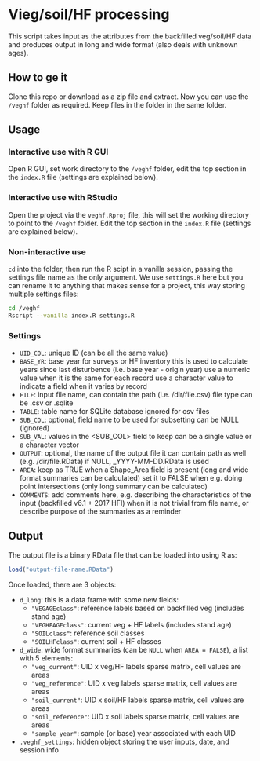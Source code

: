 # Vieg/soil/HF processing

This script takes input as the attributes from the backfilled veg/soil/HF data
and produces output in long and wide format (also deals with unknown ages).

## How to ge it

Clone this repo or download as a zip file and extract.
Now you can use the `/veghf` folder as required.
Keep files in the folder in the same folder.

## Usage

### Interactive use with R GUI

Open R GUI, set work directory to the `/veghf` folder,
edit the top section in the `index.R` file (settings are explained below).

### Interactive use with RStudio

Open the project via the `veghf.Rproj` file, this will set the
working directory to point to the `/veghf` folder.
Edit the top section in the `index.R` file (settings are explained below).

### Non-interactive use

`cd` into the folder, then run the R scipt in a vanilla session, 
passing the settings file name as the only argument.
We use `settings.R` here but you can rename it to anything 
that makes sense for a project, this way storing multiple settings files:

``` bash
cd /veghf
Rscript --vanilla index.R settings.R
```

### Settings

* `UID_COL`: unique ID (can be all the same value)
* `BASE_YR`:
  base year for surveys or HF inventory
  this is used to calculate years since last disturbence
  (i.e. base year - origin year)
  use a numeric value when it is the same for each record
  use a character value to indicate a field when it
  varies by record
* `FILE`:
  input file name, can contain the path (i.e. /dir/file.csv)
  file type can be .csv or .sqlite
* `TABLE`:
  table name for SQLite database
  ignored for csv files
* `SUB_COL`:
  optional, field name to be used for subsetting
  can be NULL (ignored)
* `SUB_VAL`:
  values in the <SUB_COL> field to keep
  can be a single value or a character vector
* `OUTPUT`:
  optional, the name of the output file
  it can contain path as well (e.g. /dir/file.RData)
  if NULL, <FILE>_YYYY-MM-DD.RData is used
* `AREA`:
  keep as TRUE when a Shape_Area field is present
  (long and wide format summaries can be calculated)
  set it to FALSE when e.g. doing point intersections
  (only long summary can be calculated)
* `COMMENTS`:
  add comments here, e.g. describing the characteristics
  of the input (backfilled v6.1 + 2017 HFI) when it is
  not trivial from file name, or describe purpose of
  the summaries as a reminder

## Output

The output file is a binary RData file that can be loaded into using R as:

``` R
load("output-file-name.RData")
```

Once loaded, there are 3 objects:

* `d_long`: this is a data frame with some new fields:
  - `"VEGAGEclass"`: reference labels based on backfilled veg (includes stand age)
  - `"VEGHFAGEclass"`: current veg + HF labels (includes stand age)
  - `"SOILclass"`: reference soil classes
  - `"SOILHFclass"`: current soil + HF classes
* `d_wide`: wide format summaries (can be `NULL` when `AREA = FALSE`), a list with 5 elements:
  - `"veg_current"`: UID x veg/HF labels sparse matrix, cell values are areas
  - `"veg_reference"`: UID x veg labels sparse matrix, cell values are areas
  - `"soil_current"`: UID x soil/HF labels sparse matrix, cell values are areas
  - `"soil_reference"`: UID x soil labels sparse matrix, cell values are areas
  - `"sample_year"`: sample (or base) year associated with each UID
* `.veghf_settings`: hidden object storing the user inputs, date, and session info

